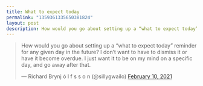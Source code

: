 ```yaml
---
title: What to expect today
permalink: "1359361335650381824"
layout: post
description: How would you go about setting up a “what to expect today” reminder for any given day in the future?
---
```


<blockquote class="twitter-tweet"><p lang="en" dir="ltr">How would you go about setting up a “what to expect today” reminder for any given day in the future? I don’t want to have to dismiss it or have it become overdue. I just want it to be on my mind on a specific day, and go away after that.</p>&mdash; Richard Brynj ó l f s s o n (@sillygwailo) <a href="https://twitter.com/sillygwailo/status/1359361335650381824?ref_src=twsrc%5Etfw">February 10, 2021</a></blockquote> <script async src="https://platform.twitter.com/widgets.js" charset="utf-8"></script>